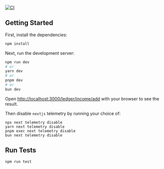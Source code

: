 [![CI](https://github.com/JosephGasiorekUSDS/verify-nextjs/actions/workflows/build.yml/badge.svg)](https://github.com/JosephGasiorekUSDS/verify-nextjs/actions/workflows/build.yml)

## Getting Started
First, install the dependencies:
```bash
npm install
```

Next, run the development server:

```bash
npm run dev
# or
yarn dev
# or
pnpm dev
# or
bun dev
```

Open [http://localhost:3000/ledger/income/add](http://localhost:3000/ledger/income/add) with your browser to see the result.

Then disable `nextjs` telemetry by running your choice of:

```
npx next telemetry disable
yarn next telemetry disable
pnpm exec next telemetry disable
bun next telemetry disable
```

## Run Tests

```bash
npm run test
```
